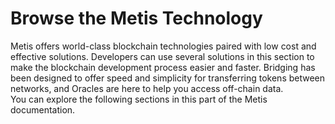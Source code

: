 # Browse the Metis Technology

Metis offers world-class blockchain technologies paired with low cost and effective solutions. Developers can use several solutions in this section to make the blockchain development process easier and faster. Bridging has been designed to offer speed and simplicity for transferring tokens between networks, and Oracles are here to help you access off-chain data.\
You can explore the following sections in this part of the Metis documentation.
